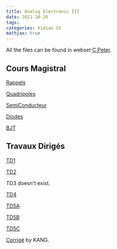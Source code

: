 ```yaml
---
title: Analog Electronic III
date: 2021-10-26
tags:
categories: Xidian S5
mathjax: true
---
```


All the files can be found in webset [C.Peter](http://users.polytech.unice.fr/~cpeter/XIDIAN/).

## Cours Magistral

[Rappels](http://users.polytech.unice.fr/~cpeter/XIDIAN/1_RAPPELS.pdf)

[Quadripoles](http://users.polytech.unice.fr/~cpeter/XIDIAN/2_QUADRIPOLES.pdf)

[SemiConducteur](http://users.polytech.unice.fr/~cpeter/XIDIAN/3_SC.pdf)

[Diodes](http://users.polytech.unice.fr/~cpeter/XIDIAN/4_DIODES.pdf)

[BJT](http://users.polytech.unice.fr/~cpeter/XIDIAN/5_TRANSISTOR_BIP.pdf)

## Travaux Dirigés

[TD1](http://users.polytech.unice.fr/~cpeter/XIDIAN/TD1_RAPPELS.pdf)

[TD2](http://users.polytech.unice.fr/~cpeter/XIDIAN/TD2_QUADRIPOLES.pdf)

TD3 doesn't exist.

[TD4](http://users.polytech.unice.fr/~cpeter/XIDIAN/TD4_DIODES.pdf)

[TD5A](http://users.polytech.unice.fr/~cpeter/XIDIAN/TD5A_TRANSISTOR_BIP.pdf)

[TD5B](http://users.polytech.unice.fr/~cpeter/XIDIAN/TD5B_TRANSISTOR_BIP.pdf)

[TD5C](http://users.polytech.unice.fr/~cpeter/XIDIAN/TD5C_TRANSISTOR_BIP.pdf)

[Corrigé](https://kjle.github.io/files/XidianS5/AnalogElec_TD_corr.pdf) by KANG.


